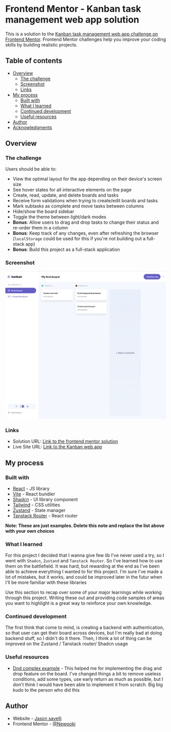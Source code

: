 # Frontend Mentor - Kanban task management web app solution

This is a solution to the [Kanban task management web app challenge on Frontend Mentor](https://www.frontendmentor.io/challenges/kanban-task-management-web-app-wgQLt-HlbB). Frontend Mentor challenges help you improve your coding skills by building realistic projects.

## Table of contents

-   [Overview](#overview)
    -   [The challenge](#the-challenge)
    -   [Screenshot](#screenshot)
    -   [Links](#links)
-   [My process](#my-process)
    -   [Built with](#built-with)
    -   [What I learned](#what-i-learned)
    -   [Continued development](#continued-development)
    -   [Useful resources](#useful-resources)
-   [Author](#author)
-   [Acknowledgments](#acknowledgments)

## Overview

### The challenge

Users should be able to:

-   View the optimal layout for the app depending on their device's screen size
-   See hover states for all interactive elements on the page
-   Create, read, update, and delete boards and tasks
-   Receive form validations when trying to create/edit boards and tasks
-   Mark subtasks as complete and move tasks between columns
-   Hide/show the board sidebar
-   Toggle the theme between light/dark modes
-   **Bonus**: Allow users to drag and drop tasks to change their status and re-order them in a column
-   **Bonus**: Keep track of any changes, even after refreshing the browser (`localStorage` could be used for this if you're not building out a full-stack app)
-   **Bonus**: Build this project as a full-stack application

### Screenshot

![A screenshot of the Kanban application desktop view on light theme](./readme/desktop-light.png)

### Links

-   Solution URL: [Link to the frontend mentor solution](https://www.frontendmentor.io/solutions/responsive-kanban-in-react-ts-featuring-clean-drag-and-drop-P_OOYLIc_C)
-   Live Site URL: [Link to the Kanban web app](https://kanban-lovat-beta.vercel.app/boards)

## My process

### Built with

-   [React](https://reactjs.org/) - JS library
-   [Vite](https://vitejs.dev/) - React bundler
-   [Shadcn](https://ui.shadcn.com/) - UI library component
-   [Tailwind](https://tailwindcss.com/) - CSS utilities
-   [Zustand](https://tailwindcss.com/) - State manager
-   [Tanstack Router](https://tanstack.com/router/latest) - React router

**Note: These are just examples. Delete this note and replace the list above with your own choices**

### What I learned

For this project I decided that I wanna give few lib I've never used a try, so I went with `Shadcn`, `Zustand` and `Tanstack Router`. So I've learned how to use them on the battlefield. It was hard, but rewarding at the end as I've been able to achieve everything I wanted to for this project. I'm sure I've made a lot of mistakes, but it works, and could be improved later in the futur when I'll be more familiar with these libraries

Use this section to recap over some of your major learnings while working through this project. Writing these out and providing code samples of areas you want to highlight is a great way to reinforce your own knowledge.

### Continued development

The first think that come to mind, is creating a backend with authentication, so that user can get their board across devices, but I'm really bad at doing backend stuff, so I didn't do it there.
Then, I think a lot of thing can be improved on the Zustand / Tanstack router/ Shadcn usage

### Useful resources

-   [Dnd complex example](https://codesandbox.io/p/sandbox/playground-0mine?file=%2Fsrc%2Fcomponents%2FDroppable.jsx%3A7%2C26) - This helped me for implementing the drag and drop feature on the board. I've changed things a bit to remove useless conditions, add some types, use early return as much as possible, but I don't think I would have been able to implement it from scratch. Big big kudo to the person who did this

## Author

-   Website - [Jason savelli](https://jasonsavelli.fr)
-   Frontend Mentor - [@Newpoki](https://www.frontendmentor.io/profile/Newpoki)
